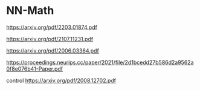 # NN-Math

https://arxiv.org/pdf/2203.01874.pdf 

https://arxiv.org/pdf/2107.11231.pdf

https://arxiv.org/pdf/2006.03364.pdf


https://proceedings.neurips.cc/paper/2021/file/2d1bcedd27b586d2a9562a0f8e076b41-Paper.pdf

control https://arxiv.org/pdf/2008.12702.pdf

